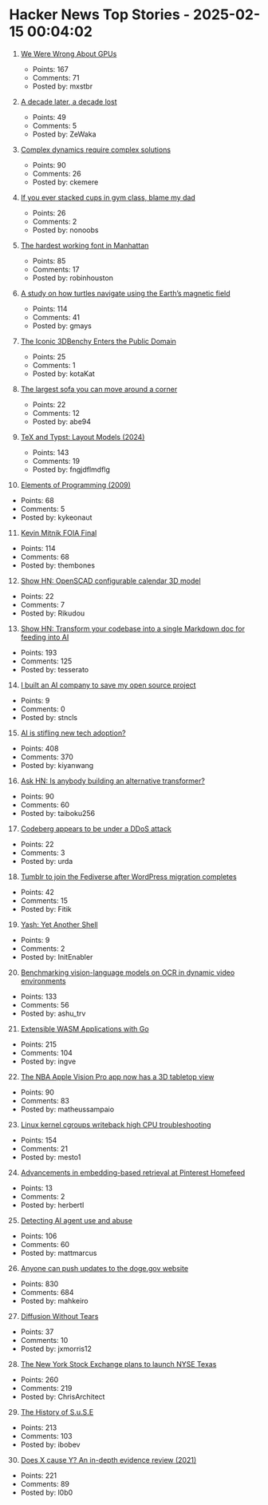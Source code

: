 # Hacker News Top Stories - 2025-02-15 00:04:02

1. [We Were Wrong About GPUs](https://fly.io/blog/wrong-about-gpu/)
   - Points: 167
   - Comments: 71
   - Posted by: mxstbr

2. [A decade later, a decade lost](https://meyerweb.com/eric/thoughts/2024/06/07/a-decade-later-a-decade-lost/)
   - Points: 49
   - Comments: 5
   - Posted by: ZeWaka

3. [Complex dynamics require complex solutions](https://mathstodon.xyz/@tao/113873092369347147)
   - Points: 90
   - Comments: 26
   - Posted by: ckemere

4. [If you ever stacked cups in gym class, blame my dad](https://defector.com/if-you-ever-stacked-cups-in-gym-class-blame-my-dad)
   - Points: 26
   - Comments: 2
   - Posted by: nonoobs

5. [The hardest working font in Manhattan](https://aresluna.org/the-hardest-working-font-in-manhattan/)
   - Points: 85
   - Comments: 17
   - Posted by: robinhouston

6. [A study on how turtles navigate using the Earth’s magnetic field](https://www.unc.edu/posts/2025/02/12/dancing-turtles-unlock-scientific-discovery/)
   - Points: 114
   - Comments: 41
   - Posted by: gmays

7. [The Iconic 3DBenchy Enters the Public Domain](https://www.nti-group.com/home/information/news/3dbenchy/)
   - Points: 25
   - Comments: 1
   - Posted by: kotaKat

8. [The largest sofa you can move around a corner](https://www.quantamagazine.org/the-largest-sofa-you-can-move-around-a-corner-20250214/)
   - Points: 22
   - Comments: 12
   - Posted by: abe94

9. [TeX and Typst: Layout Models (2024)](https://laurmaedje.github.io/posts/layout-models/)
   - Points: 143
   - Comments: 19
   - Posted by: fngjdflmdflg

10. [Elements of Programming (2009)](https://www.elementsofprogramming.com/)
   - Points: 68
   - Comments: 5
   - Posted by: kykeonaut

11. [Kevin Mitnik FOIA Final](https://vault.fbi.gov/kevin-mitnick/kevin-mitnick-part-01-final/view)
   - Points: 114
   - Comments: 68
   - Posted by: thembones

12. [Show HN: OpenSCAD configurable calendar 3D model](https://chrastecky.dev/3d-printing/open-scad-configurable-calendar-3d-model)
   - Points: 22
   - Comments: 7
   - Posted by: Rikudou

13. [Show HN: Transform your codebase into a single Markdown doc for feeding into AI](https://tesserato.web.app/posts/2025-02-12-CodeWeaver-launch/index.html)
   - Points: 193
   - Comments: 125
   - Posted by: tesserato

14. [I built an AI company to save my open source project](https://timefold.ai/blog/how-i-built-an-ai-company-to-save-my-open-source-project)
   - Points: 9
   - Comments: 0
   - Posted by: stncls

15. [AI is stifling new tech adoption?](https://vale.rocks/posts/ai-is-stifling-tech-adoption)
   - Points: 408
   - Comments: 370
   - Posted by: kiyanwang

16. [Ask HN: Is anybody building an alternative transformer?](undefined)
   - Points: 90
   - Comments: 60
   - Posted by: taiboku256

17. [Codeberg appears to be under a DDoS attack](https://status.codeberg.eu/status/codeberg)
   - Points: 22
   - Comments: 3
   - Posted by: urda

18. [Tumblr to join the Fediverse after WordPress migration completes](https://techcrunch.com/2025/02/11/tumblr-to-join-the-fediverse-after-wordpress-migration-completes/)
   - Points: 42
   - Comments: 15
   - Posted by: Fitik

19. [Yash: Yet Another Shell](https://github.com/magicant/yash)
   - Points: 9
   - Comments: 2
   - Posted by: InitEnabler

20. [Benchmarking vision-language models on OCR in dynamic video environments](https://arxiv.org/abs/2502.06445)
   - Points: 133
   - Comments: 56
   - Posted by: ashu_trv

21. [Extensible WASM Applications with Go](https://go.dev/blog/wasmexport)
   - Points: 215
   - Comments: 104
   - Posted by: ingve

22. [The NBA Apple Vision Pro app now has a 3D tabletop view](https://www.uploadvr.com/nba-apple-vision-pro-app-tabletop-view/)
   - Points: 90
   - Comments: 83
   - Posted by: matheussampaio

23. [Linux kernel cgroups writeback high CPU troubleshooting](https://dasl.cc/2025/01/01/debugging-our-new-linux-kernel/)
   - Points: 154
   - Comments: 21
   - Posted by: mesto1

24. [Advancements in embedding-based retrieval at Pinterest Homefeed](https://medium.com/pinterest-engineering/advancements-in-embedding-based-retrieval-at-pinterest-homefeed-d7d7971a409e)
   - Points: 13
   - Comments: 2
   - Posted by: herbertl

25. [Detecting AI agent use and abuse](https://stytch.com/blog/detecting-ai-agent-use-abuse/)
   - Points: 106
   - Comments: 60
   - Posted by: mattmarcus

26. [Anyone can push updates to the doge.gov website](https://www.404media.co/anyone-can-push-updates-to-the-doge-gov-website-2/)
   - Points: 830
   - Comments: 684
   - Posted by: mahkeiro

27. [Diffusion Without Tears](https://baincapitalventures.notion.site/Diffusion-Without-Tears-14e1469584c180deb0a9ed9aa6ff7a4c)
   - Points: 37
   - Comments: 10
   - Posted by: jxmorris12

28. [The New York Stock Exchange plans to launch NYSE Texas](https://ir.theice.com/press/news-details/2025/The-New-York-Stock-Exchange-to-Launch-NYSE-Texas/default.aspx)
   - Points: 260
   - Comments: 219
   - Posted by: ChrisArchitect

29. [The History of S.u.S.E](https://www.abortretry.fail/p/the-history-of-suse)
   - Points: 213
   - Comments: 103
   - Posted by: ibobev

30. [Does X cause Y? An in-depth evidence review (2021)](https://www.cold-takes.com/does-x-cause-y-an-in-depth-evidence-review/)
   - Points: 221
   - Comments: 89
   - Posted by: l0b0


